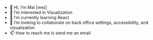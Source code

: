 - 👋 Hi, I’m Mai [meɪ]
- 👀 I’m interested in Visualization
- 🌱 I’m currently learning React
- 💞️ I’m looking to collaborate on back office settings, accessibility, and visualization
- 📫 How to reach me is send me an email

<!---
maimade/maimade is a ✨ special ✨ repository because its `README.md` (this file) appears on your GitHub profile.
You can click the Preview link to take a look at your changes.
--->

